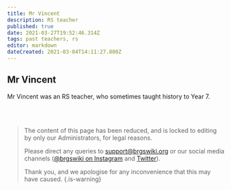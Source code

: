 ```yaml
---
title: Mr Vincent
description: RS teacher
published: true
date: 2021-03-27T19:52:46.314Z
tags: past teachers, rs
editor: markdown
dateCreated: 2021-03-04T14:11:27.800Z
---
```


## Mr Vincent
Mr Vincent was an RS teacher, who sometimes taught history to Year 7.

<br><br>

> The content of this page has been reduced, and is locked to editing by only our Administrators, for legal reasons.
> 
> Please direct any queries to <support@brgswiki.org> or our social media channels ([@brgswiki on Instagram](https://instagram.com/brgswiki) and [Twitter](https://twitter.com/brgswiki)).
> 
> Thank you, and we apologise for any inconvenience that this may have caused.
{.is-warning}